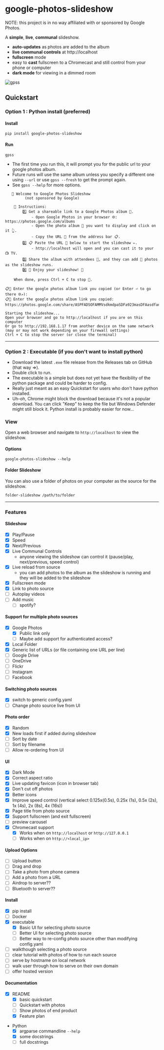 # google-photos-slideshow

NOTE: this project is in no way affiliated with or sponsored by Google Photos.

A **simple**, **live**, **communal** slideshow.
* **auto-updates** as photos are added to the album
* **live communal controls** at http://localhost
* **fullscreen** mode
* easy to **cast** fullscreen to a Chromecast and still control from your phone or computer
* **dark mode** for viewing in a dimmed room
  
![gpss](https://github.com/user-attachments/assets/1bba8001-ed43-45d7-910c-37463d9acfcb)

  

## Quickstart
### Option 1 : Python install (preferred)
#### Install
```commandline
pip install google-photos-slideshow
```

#### Run
```commandline
gpss
```
* The first time you run this, it will prompt you for the public url to your google photos album.
* Future runs will use the same album unless you specify a different one using `--url` or use `gpss --fresh` to get the prompt again.
* See `gpss --help` for more options.

```
   👋 Welcome to Google Photos Slideshow
         (not sponsored by Google)

    📜 Instructions:
        1️⃣ Get a shareable link to a Google Photos album 📸.
            - Open Google Photos in your browser 🌐: https://photos.google.com/albums
            - Open the photo album 📖 you want to display and click on it 👆.
            - Copy the URL 🔗 from the address bar 📋.
        2️⃣ 📋 Paste the URL 🔗 below to start the slideshow ✏️.
            - http://localhost will open and you can cast it to your 📺 TV.
        3️⃣ Share the album with attendees 🤝, and they can add 📸 photos as the slideshow runs.
        4️⃣ 🎉 Enjoy your slideshow! 🎥

    When done, press Ctrl + C to stop 🛑.

📋🔗 Enter the google photos album link you copied (or Enter ⏎ to go there 🌐↗️):
📋🔗 Enter the google photos album link you copied: https://photos.google.com/share/ASPFADSOFAMMVsdkmdpaSDFa923masDFAasdfanoij028203jqwmomsdpafm

Starting the slideshow...
Open your browser and go to http://localhost if you are on this computer
Or go to http://192.168.1.17 from another device on the same network (may or may not work depending on your firewall settings)
Ctrl + C to stop the server (or close the terminal)
```

---

### Option 2 : Executable (if you don't want to install python)
* Download the latest `.exe` file release from the Releases tab on GitHub (that way =>). 
* Double click to run.
* The executable is a simple but does not yet have the flexibility of the python package and could be harder to config. 
* Really just meant as an easy Quickstart for users who don't have python installed.
* Uh-oh, Chrome might block the download because it's not a popular download. You can click "Keep" to keep the file but Windows Defender might still block it. Python install is probably easier for now...



### View
Open a web browser and navigate to `http://localhost` to view the slideshow.

#### Options
```commandline
google-photos-slideshow --help
```


#### Folder Slideshow
You can also use a folder of photos on your computer as the source for the slideshow.
```commandline
folder-slideshow /path/to/folder
```

<hr/>

### Features
#### Slideshow
  * [x] Play/Pause
  * [x] Speed
  * [x] Next/Previous
  * [x] Live Communal Controls
    * anyone viewing the slideshow can control it (pause/play, next/previous, speed control)
  * [x] Live reload from source 
    * you can add photos to the album as the slideshow is running and they will be added to the slideshow
  * [x] Fullscreen mode
  * [x] Link to photo source
  * [ ] Autoplay videos
  * [ ] Add music
    * [ ] spotify?
#### Support for multiple photo sources
  * [x] Google Photos
    * [x] Public link only
    * [ ] Maybe add support for authenticated access?
  * [x] Local Folder
  * [x] Generic list of URLs (or file containing one URL per line)
  * [ ] Google Drive
  * [ ] OneDrive
  * [ ] Flickr
  * [ ] Instagram
  * [ ] Facebook
#### Switching photo sources
  * [x] switch to generic config.yaml
  * [ ] Change photo source live from UI
#### Photo order
  * [x] Random
  * [x] New loads first if added during slideshow
  * [ ] Sort by date
  * [ ] Sort by filename
  * [ ] Allow re-ordering from UI
#### UI
  * [x] Dark Mode
  * [x] Correct aspect ratio
  * [x] Live updating favicon (icon in browser tab)
  * [x] Don't cut off photos
  * [x] Better icons
  * [x] Improve speed control (vertical select 0.125x(0.5s), 0.25x (1s), 0.5x (2s), 1x (4s), 2x (8s), 4x (16s))
  * [x] Page title from photo source
  * [x] Support fullscreen (and exit fullscreen)
  * [ ] preview carousel
  * [x] Chromecast support
    * [x] Works when on `http://localhost` or `http://127.0.0.1`
    * [ ] Works when on `http://<local_ip>`
#### Upload Options
  * [ ] Upload button
  * [ ] Drag and drop
  * [ ] Take a photo from phone camera
  * [ ] Add a photo from a URL
  * [ ] Airdrop to server??
  * [ ] Bluetooth to server??
#### Install
  * [x] pip install
  * [ ] Docker
  * [x] executable
    * [x] Basic UI for selecting photo source
    * [ ] Better UI for selecting photo source
    * [ ] Better way to re-config photo source other than modifying config.yaml
  * [ ] walkthough selecting a photo source
  * [ ] clear tutorial with photos of how to run each source
  * [ ] serve by hostname on local network
  * [ ] walk user through how to serve on their own domain
  * [ ] offer hosted version
#### Documentation
  * [x] README
    * [x] basic quickstart
    * [ ] Quickstart with photos
    * [ ] Show photos of end product
    * [x] Feature plan 
  * Python
    * [x] argparse commandline `--help`
    * [x] some docstrings
    * [ ] full docstrings
